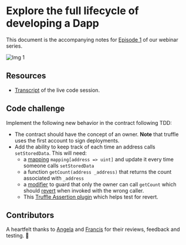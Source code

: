 # Explore the full lifecycle of developing a Dapp

This document is the accompanying notes for [Episode
1](https://trfl.co/truffle-webinar-series1) of our webinar series.

![Img 1](https://trufflesuite.com/img/events/webinar-livestream2.jpg)

## Resources

  - [Transcript](./steps.md) of the live code session.

## Code challenge

Implement the following new behavior in the contract following TDD:

   - The contract should have the concept of an owner. **Note** that truffle uses the first account to sign deployments.
   - Add the ability to keep track of each time an address calls `setStoredData`. This will need:
     - a
       [mapping](https://solidity.readthedocs.io/en/v0.7.1/types.html#mapping-types)
       `mapping[address => uint]` and update it every time someone calls
       `setStoredData`
     - a function `getCount(address _address)` that returns the count associated with `_address`
     - a [modifier](https://solidity.readthedocs.io/en/v0.7.1/structure-of-a-contract.html#function-modifiers) to guard that only the owner can call `getCount` which should [revert](https://solidity.readthedocs.io/en/v0.7.1/control-structures.html#revert) when invoked with the wrong caller.
     - This [Truffle Assertion plugin](https://github.com/rkalis/truffle-assertions) which helps test for revert.

## Contributors

A heartfelt thanks to [Angela](https://twitter.com/astarinmymind_) and [Francis](https://github.com/fodisi) for their reviews, feedback and testing. :bow:
